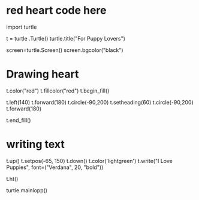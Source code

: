 # red heart code here
import turtle

t = turtle .Turtle()
turtle.title("For Puppy Lovers")

screen=turtle.Screen()
screen.bgcolor("black")

# Drawing heart
t.color("red")
t.fillcolor("red")
t.begin_fill()

t.left(140)
t.forward(180)
t.circle(-90,200)
t.setheading(60)
t.circle(-90,200)
t.forward(180)

t.end_fill()

# writing text
t.up()
t.setpos(-65, 150)
t.down()
t.color('lightgreen')
t.write("I Love Puppies", font=("Verdana", 20, "bold"))

t.ht()

turtle.mainlopp()
